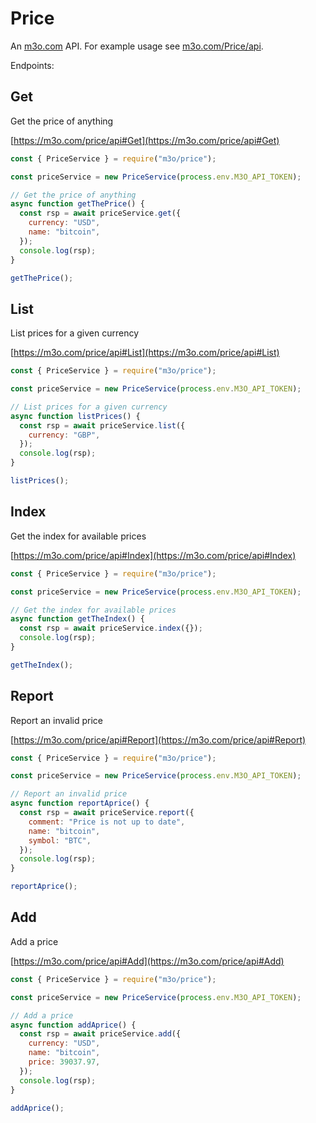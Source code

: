 # Price

An [m3o.com](https://m3o.com) API. For example usage see [m3o.com/Price/api](https://m3o.com/Price/api).

Endpoints:

## Get

Get the price of anything

[https://m3o.com/price/api#Get](https://m3o.com/price/api#Get)

```js
const { PriceService } = require("m3o/price");

const priceService = new PriceService(process.env.M3O_API_TOKEN);

// Get the price of anything
async function getThePrice() {
  const rsp = await priceService.get({
    currency: "USD",
    name: "bitcoin",
  });
  console.log(rsp);
}

getThePrice();
```

## List

List prices for a given currency

[https://m3o.com/price/api#List](https://m3o.com/price/api#List)

```js
const { PriceService } = require("m3o/price");

const priceService = new PriceService(process.env.M3O_API_TOKEN);

// List prices for a given currency
async function listPrices() {
  const rsp = await priceService.list({
    currency: "GBP",
  });
  console.log(rsp);
}

listPrices();
```

## Index

Get the index for available prices

[https://m3o.com/price/api#Index](https://m3o.com/price/api#Index)

```js
const { PriceService } = require("m3o/price");

const priceService = new PriceService(process.env.M3O_API_TOKEN);

// Get the index for available prices
async function getTheIndex() {
  const rsp = await priceService.index({});
  console.log(rsp);
}

getTheIndex();
```

## Report

Report an invalid price

[https://m3o.com/price/api#Report](https://m3o.com/price/api#Report)

```js
const { PriceService } = require("m3o/price");

const priceService = new PriceService(process.env.M3O_API_TOKEN);

// Report an invalid price
async function reportAprice() {
  const rsp = await priceService.report({
    comment: "Price is not up to date",
    name: "bitcoin",
    symbol: "BTC",
  });
  console.log(rsp);
}

reportAprice();
```

## Add

Add a price

[https://m3o.com/price/api#Add](https://m3o.com/price/api#Add)

```js
const { PriceService } = require("m3o/price");

const priceService = new PriceService(process.env.M3O_API_TOKEN);

// Add a price
async function addAprice() {
  const rsp = await priceService.add({
    currency: "USD",
    name: "bitcoin",
    price: 39037.97,
  });
  console.log(rsp);
}

addAprice();
```
